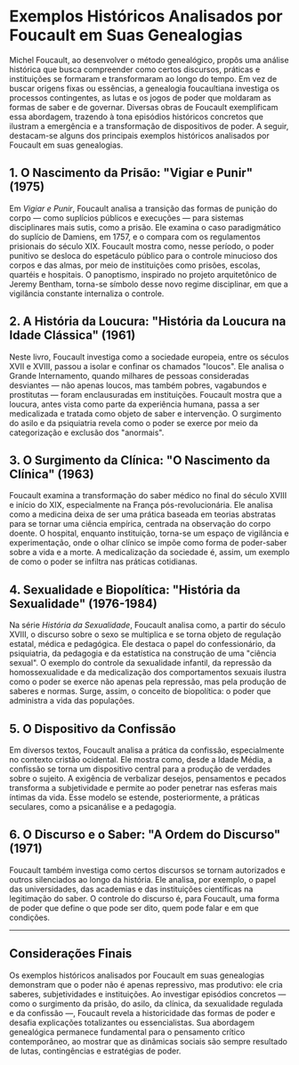 
# Exemplos Históricos Analisados por Foucault em Suas Genealogias

Michel Foucault, ao desenvolver o método genealógico, propôs uma análise histórica que busca compreender como certos discursos, práticas e instituições se formaram e transformaram ao longo do tempo. Em vez de buscar origens fixas ou essências, a genealogia foucaultiana investiga os processos contingentes, as lutas e os jogos de poder que moldaram as formas de saber e de governar. Diversas obras de Foucault exemplificam essa abordagem, trazendo à tona episódios históricos concretos que ilustram a emergência e a transformação de dispositivos de poder. A seguir, destacam-se alguns dos principais exemplos históricos analisados por Foucault em suas genealogias.

## 1. O Nascimento da Prisão: "Vigiar e Punir" (1975)

Em *Vigiar e Punir*, Foucault analisa a transição das formas de punição do corpo — como suplícios públicos e execuções — para sistemas disciplinares mais sutis, como a prisão. Ele examina o caso paradigmático do suplício de Damiens, em 1757, e o compara com os regulamentos prisionais do século XIX. Foucault mostra como, nesse período, o poder punitivo se desloca do espetáculo público para o controle minucioso dos corpos e das almas, por meio de instituições como prisões, escolas, quartéis e hospitais. O panoptismo, inspirado no projeto arquitetônico de Jeremy Bentham, torna-se símbolo desse novo regime disciplinar, em que a vigilância constante internaliza o controle.

## 2. A História da Loucura: "História da Loucura na Idade Clássica" (1961)

Neste livro, Foucault investiga como a sociedade europeia, entre os séculos XVII e XVIII, passou a isolar e confinar os chamados "loucos". Ele analisa o Grande Internamento, quando milhares de pessoas consideradas desviantes — não apenas loucos, mas também pobres, vagabundos e prostitutas — foram enclausuradas em instituições. Foucault mostra que a loucura, antes vista como parte da experiência humana, passa a ser medicalizada e tratada como objeto de saber e intervenção. O surgimento do asilo e da psiquiatria revela como o poder se exerce por meio da categorização e exclusão dos "anormais".

## 3. O Surgimento da Clínica: "O Nascimento da Clínica" (1963)

Foucault examina a transformação do saber médico no final do século XVIII e início do XIX, especialmente na França pós-revolucionária. Ele analisa como a medicina deixa de ser uma prática baseada em teorias abstratas para se tornar uma ciência empírica, centrada na observação do corpo doente. O hospital, enquanto instituição, torna-se um espaço de vigilância e experimentação, onde o olhar clínico se impõe como forma de poder-saber sobre a vida e a morte. A medicalização da sociedade é, assim, um exemplo de como o poder se infiltra nas práticas cotidianas.

## 4. Sexualidade e Biopolítica: "História da Sexualidade" (1976-1984)

Na série *História da Sexualidade*, Foucault analisa como, a partir do século XVIII, o discurso sobre o sexo se multiplica e se torna objeto de regulação estatal, médica e pedagógica. Ele destaca o papel do confessionário, da psiquiatria, da pedagogia e da estatística na construção de uma "ciência sexual". O exemplo do controle da sexualidade infantil, da repressão da homossexualidade e da medicalização dos comportamentos sexuais ilustra como o poder se exerce não apenas pela repressão, mas pela produção de saberes e normas. Surge, assim, o conceito de biopolítica: o poder que administra a vida das populações.

## 5. O Dispositivo da Confissão

Em diversos textos, Foucault analisa a prática da confissão, especialmente no contexto cristão ocidental. Ele mostra como, desde a Idade Média, a confissão se torna um dispositivo central para a produção de verdades sobre o sujeito. A exigência de verbalizar desejos, pensamentos e pecados transforma a subjetividade e permite ao poder penetrar nas esferas mais íntimas da vida. Esse modelo se estende, posteriormente, a práticas seculares, como a psicanálise e a pedagogia.

## 6. O Discurso e o Saber: "A Ordem do Discurso" (1971)

Foucault também investiga como certos discursos se tornam autorizados e outros silenciados ao longo da história. Ele analisa, por exemplo, o papel das universidades, das academias e das instituições científicas na legitimação do saber. O controle do discurso é, para Foucault, uma forma de poder que define o que pode ser dito, quem pode falar e em que condições.

___

## Considerações Finais

Os exemplos históricos analisados por Foucault em suas genealogias demonstram que o poder não é apenas repressivo, mas produtivo: ele cria saberes, subjetividades e instituições. Ao investigar episódios concretos — como o surgimento da prisão, do asilo, da clínica, da sexualidade regulada e da confissão —, Foucault revela a historicidade das formas de poder e desafia explicações totalizantes ou essencialistas. Sua abordagem genealógica permanece fundamental para o pensamento crítico contemporâneo, ao mostrar que as dinâmicas sociais são sempre resultado de lutas, contingências e estratégias de poder.
```
